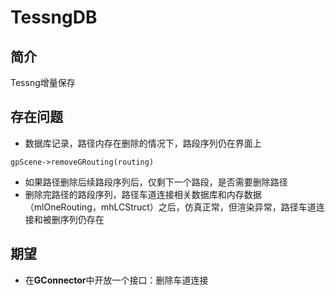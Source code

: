 # TessngDB

## 简介

Tessng增量保存



## 存在问题

- 数据库记录，路径内存在删除的情况下，路段序列仍在界面上

```
gpScene->removeGRouting(routing)
```

- 如果路径删除后续路段序列后，仅剩下一个路段，是否需要删除路径
- 删除完路径的路段序列，路径车道连接相关数据库和内存数据（mlOneRouting，mhLCStruct）之后，仿真正常，但渲染异常，路径车道连接和被删序列仍存在



## 期望

- 在**GConnector**中开放一个接口：删除车道连接

